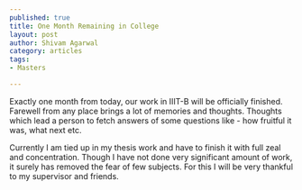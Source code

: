 ```yaml
--- 
published: true
title: One Month Remaining in College
layout: post
author: Shivam Agarwal
category: articles
tags: 
- Masters

---
```


Exactly one month from today, our work in IIIT-B will be officially finished. Farewell from any place brings a lot of memories and thoughts. Thoughts which lead a person to fetch answers of some questions like - how fruitful it was, what next etc.

Currently I am tied up in my thesis work and have to finish it with full zeal and concentration. Though I have not done very significant amount of work, it surely has removed the fear of few subjects. For this I will be very thankful to my supervisor and friends.
